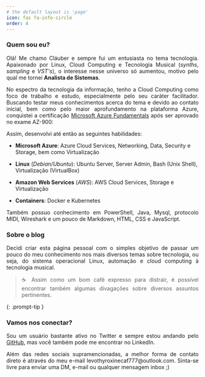 ```yaml
---
# the default layout is 'page'
icon: fas fa-info-circle
order: 4
---
```


### Quem sou eu?

<p align = justify> Olá! Me chamo Cláuber e sempre fui um entusiasta no tema tecnologia. Apaixonado por Linux, Cloud Computing e Tecnologia Musical (<i>synths</i>, <i>sampling</i> e <i>VST's</i>), o interesse nesse universo só aumentou, motivo pelo qual me tornei <strong>Analista de Sistemas</strong>. </p>

<p align = justify> No espectro da tecnologia da informação, tenho a Cloud Computing como foco de trabalho e estudo, especialmente pelo seu caráter facilitador. Buscando testar meus conhecimentos acerca do tema e devido ao contato inicial, bem como pelo maior aprofundamento na plataforma Azure, conquistei a certificação <a href="https://www.credly.com/badges/818f2a24-88ae-49c5-a73f-e37a2feafc2a/public_url" target="_blank">Microsoft Azure Fundamentals</a> após ser aprovado no exame AZ-900: </p>

<center><div data-iframe-width="370" data-iframe-height="270" data-share-badge-id="818f2a24-88ae-49c5-a73f-e37a2feafc2a" data-share-badge-host="https://www.credly.com"></div><script type="text/javascript" async src="//cdn.credly.com/assets/utilities/embed.js"></script></center> 

Assim, desenvolvi até então as seguintes habilidades:

* **Microsoft Azure**: Azure Cloud Services, Networking, Data, Security e Storage, bem como Virtualização

* **Linux** (_Debian/Ubuntu_): Ubuntu Server, Server Admin, Bash (Unix Shell), Virtualização (VirtualBox)

* **Amazon Web Services** (_AWS_): AWS Cloud Services, Storage e Virtualização

* **Containers**: Docker e Kubernetes 

<p align=justify> Também possuo conhecimento em PowerShell, Java, Mysql, protocolo MIDI, Wireshark e um pouco de Markdown, HTML, CSS e JavaScript. </p>

### Sobre o blog

<p align = justify> Decidi criar esta página pessoal com o simples objetivo de passar um pouco do meu conhecimento nos mais diversos temas sobre tecnologia, ou seja, do sistema operacional Linux, automação e cloud computing à tecnologia musical. </p>

> <p align = justify>☕ Assim como um bom café expresso para distrair, é possível encontrar também algumas divagações sobre diversos assuntos pertinentes. </p>
{: .prompt-tip } 

### Vamos nos conectar?

<p align = justify> Sou um usuário bastante ativo no Twitter e sempre estou andando pelo <a href="https://github.com/clauberafm" target="_blank">GitHub</a>, mas você também pode me encontrar no LinkedIn. </p>

<p align = justify> Além das redes sociais supramencionadas, a melhor forma de contato direto é através do meu e-mail levothyroxinecaf777@outlook.com. Sinta-se livre para enviar uma DM, e-mail ou qualquer mensagem inbox ;) </p>


